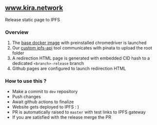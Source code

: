 ## www.kira.network

Release static page to IPFS

### Overview

1. The [base docker image](ghcr.io/kiracore/docker/base-image:v0.12.2) with preinstalled chromedriver is launched
2. Our [custom ipfs-api](https://github.com/KiraCore/tools/tree/main/ipfs-api) tool communicates with pinata to upload the root folder
3. A redirection HTML page is generated with embedded CID hash to a dedicated `<branch>-release` branch
4. Github pages are configured to launch redirection HTML

### How to use this ?

* Make a commit to `dev` repository
* Push changes
* Await github actions to finalize
* Website gets deployed to IPFS : ) 
* PR is automatically raised to `master` with test links to IPFS gateway
* If you are satisfied with the release merge the PR